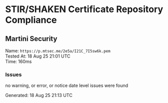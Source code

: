 # STIR/SHAKEN Certificate Repository Compliance

## Martini Security

Name: `https://p.mtsec.me/2e5a/I21C_7I5sw6k.pem`\
Tested At: 18 Aug 25 21:01 UTC\
Time: 160ms

### Issues

no warning, or error, or notice date level issues were found

Generated: 18 Aug 25 21:13 UTC